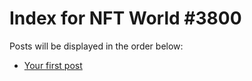 # Index for NFT World #3800
Posts will be displayed in the order below:

- [Your first post](./001-first.md)

